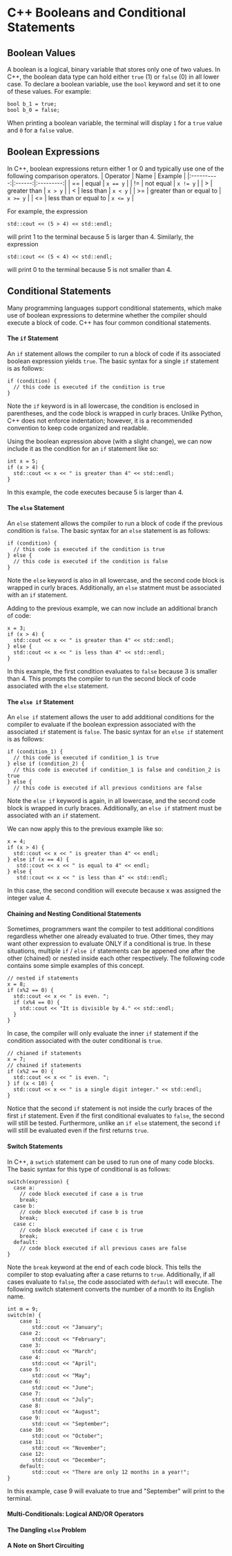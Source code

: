 # C++ Booleans and Conditional Statements
## Boolean Values
A boolean is a logical, binary variable that stores only one of two values. In C++, the boolean data type
can hold either `true` (1) or  `false` (0) in all lower case. To declare a boolean variable, use the `bool` keyword
and set it to one of these values. For example:
```
bool b_1 = true;
bool b_0 = false;
```
When printing a boolean variable, the terminal will display `1` for a `true` value and `0` for a `false` value.

## Boolean Expressions
In C++, boolean expressions return either 1 or 0 and typically use one of the following comparison operators.
| Operator | Name | Example |
|:----------:|:------:|:---------:|
| == | equal | `x == y` |
| != | not equal | `x != y` |
| > | greater than | `x > y` |
| < | less than | `x < y` |
| >= | greater than or equal to | `x >= y` |
| <= | less than or equal to | `x <= y` |

For example, the expression 
```
std::cout << (5 > 4) << std::endl;
```
will print 1 to the terminal because 5 is larger than 4. Similarly, the expression
```
std::cout << (5 < 4) << std::endl; 
```
will print 0 to the terminal because 5 is not smaller than 4.

## Conditional Statements
Many programming languages support conditional statements, which make use of boolean expressions to determine whether the compiler
should execute a block of code. C++ has four common conditional statements.

#### The `if` Statement
An `if` statement allows the compiler to run a block of code if its associated boolean expression yields `true`.
The basic syntax for a single `if` statement is as follows:
```
if (condition) {
  // this code is executed if the condition is true 
}
```
Note the `if` keyword is in all lowercase, the condition is enclosed in parentheses, and the code block is wrapped in curly braces.
Unlike Python, C++ does not enforce indentation; however, it is a recommended convention to keep code organized and readable.

Using the boolean expression above (with a slight change), we can now include it as the condition for an `if` statement like so:
```
int x = 5;
if (x > 4) {
  std::cout << x << " is greater than 4" << std::endl;
}
```
In this example, the code executes because 5 is larger than 4.

#### The `else` Statement 
An `else` statement allows the compiler to run a block of code if the previous condition is `false`.
The basic syntax for an `else` statement is as follows:
```
if (condition) {
  // this code is executed if the condition is true
} else {
  // this code is executed if the condition is false
}
```
Note the `else` keyword is also in all lowercase, and the second code block is wrapped in curly braces. Additionally, an
`else` statment must be associated with an `if` statement.

Adding to the previous example, we can now include an additional branch of code:
```
x = 3;
if (x > 4) {
  std::cout << x << " is greater than 4" << std::endl;
} else {
  std::cout << x << " is less than 4" << std::endl;
}
```
In this example, the first condition evaluates to `false` because 3 is smaller than 4. This prompts the compiler to run the second block of code 
associated with the `else` statement.

#### The `else if` Statement
An `else if` statement allows the user to add additional conditions for the compiler to evaluate if the boolean expression associated with the associated `if` statement is 
`false`.
The basic syntax for an `else if` statement is as follows:
```
if (condition_1) {
  // this code is executed if condition_1 is true
} else if (condition_2) {
  // this code is executed if condition_1 is false and condition_2 is true
} else {
  // this code is executed if all previous conditions are false
```
Note the `else if` keyword is again, in all lowercase, and the second code block is wrapped in curly braces. Additionally, an
`else if` statment must be associated with an `if` statement.

We can now apply this to the previous example like so:
```
x = 4;
if (x > 4) {
  std::cout << x << " is greater than 4" << endl;
} else if (x == 4) {
   std::cout << x << " is equal to 4" << endl;
} else {
   std::cout << x << " is less than 4" << std::endl;
```
In this case, the second condition will execute because x was assigned the integer value 4. 

#### Chaining and Nesting Conditional Statements
Sometimes, programmers want the compiler to test additional conditions regardless whether one already evaluated to true. Other times, they may want other expression to evaluate ONLY if a conditional is true. 
In these situations, multiple `if` / `else if` statements can be appened one after the other (chained) or nested inside each other respectively. The following code contains some simple examples of this concept.
```
// nested if statements
x = 8;
if (x%2 == 0) {
  std::cout << x << " is even. ";
  if (x%4 == 0) { 
    std::cout << "It is divisible by 4." << std::endl;
  } 
}      
```
In case, the compiler will only evaluate the inner `if` statement if the condition associated with the outer conditional is `true`.

```
// chianed if statements
x = 7;
// chained if statements
if (x%2 == 0) {
  std::cout << x << " is even. ";
} if (x < 10) {
  std::cout << x << " is a single digit integer." << std::endl;
}
```
Notice that the second `if` statement is not inside the curly braces of the first `if` statement. Even if the first conditional evaluates to `false`,
the second will still be tested. Furthermore, unlike an `if else` statement, the second `if` will still be evaluated even if the first returns `true`.

#### Switch Statements
In C++, a `swtich` statement can be used to run one of many code blocks. 
The basic syntax for this type of conditional is as follows:
```
switch(expression) {
  case a:
    // code block executed if case a is true
    break;
  case b:
    // code block executed if case b is true
    break;
  case c:
    // code block executed if case c is true
    break;
  default:
    // code block executed if all previous cases are false
}
```
Note the `break` keyword at the end of each code block. This tells the compiler to stop evaluating after a case returns to `true`. Additionally, if all cases 
evaluate to `false`, the code associated with `default` will execute.
The following switch statement converts the number of a month to its English name.
```
int m = 9;
switch(m) {
    case 1: 
        std::cout << "January";
    case 2:
        std::cout << "February";
    case 3: 
        std::cout << "March";
    case 4:
        std::cout << "April";
    case 5:
        std::cout << "May";
    case 6:
        std::cout << "June";
    case 7: 
        std::cout << "July";
    case 8:
        std::cout << "August";
    case 9:
        std::cout << "September";
    case 10:
        std::cout << "October";
    case 11:
        std::cout << "November";
    case 12:
        std::cout << "December";
    default:
        std::cout << "There are only 12 months in a year!";
}
```
In this example, case 9 will evaluate to true and "September" will print to the terminal. 

#### Multi-Conditionals: Logical AND/OR Operators

#### The Dangling `else` Problem

#### A Note on Short Circuiting


